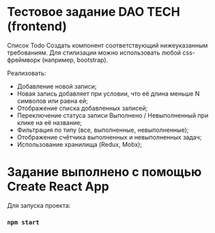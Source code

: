 # Тестовое задание DAO TECH (frontend)
Список Todo
Создать компонент соответствующий нижеуказанным требованиям. Для стилизации можно использовать любой css-фреймворк (например, bootstrap). 

Реализовать:
- Добавление новой записи;
- Новая запись добавляет при условии, что её длина меньше N символов или
равна ей;
- Отображение списка добавленных записей;
- Переключение статуса записи Выполнено / Невыполненный при клике на её
название;
- Фильтрация по типу (все, выполненные, невыполненные);
- Отображение счётчика выполненных и невыполненных задач;
- Использование хранилища (Redux, Mobx);

# Задание выполнено с помощью Create React App
Для запуска проекта:

### `npm start`
